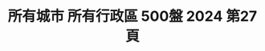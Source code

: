 ---
title: "所有城市 所有行政區 500盤 2024 第27頁"
description: "所有城市 所有行政區 500盤 2024 獲獎餐廳 第27頁"
keywords:
  - 美食競賽
  - 台灣美食
  - 美食精選
datePublished: "2025-06-30"
dateModified: "2025-07-07"
city: "所有城市"
district: "所有行政區"
award: "500盤"
year: "2024"
page: 27
count: 330

restaurants:
  - name: "根 カツ丼 串燒居酒屋"
    city: "台南市"
    district: "中西區"
    address: "台南市中西區康樂街341號"
    phone: "062239881"
    geo: "22.99896311002549, 120.19653251440673"
    link: "台南市/中西區/根_カツ丼_串燒居酒屋"
    google_map: "https://maps.app.goo.gl/TCYDsQMWYbjFYRYw5"
    footinder: "https://footinder.com.tw/%E5%8F%B0%E5%8D%97%E5%B8%82%E4%B8%AD%E8%A5%BF%E5%8D%80/104884/"
    award:
    - name: "500盤"
      year: "2024"
  - name: "曉璘燒烤"
    city: "台南市"
    district: "中西區"
    address: "台南市中西區國華街三段203號"
    phone: "062261974"
    geo: "22.998320254575674, 120.19895181891286"
    link: "台南市/中西區/曉璘燒烤"
    google_map: "https://maps.app.goo.gl/Ja6BqqAMwiyeLe9R8"
    footinder: "https://footinder.com.tw/%E5%8F%B0%E5%8D%97%E5%B8%82%E4%B8%AD%E8%A5%BF%E5%8D%80/103858/"
    award:
    - name: "500盤"
      year: "2024"
  - name: "鄭牛肉湯"
    city: "台南市"
    district: "中西區"
    address: "台南市中西區金華路四段47巷2號"
    phone: "062281025"
    geo: "22.998376866738628, 120.19468317498917"
    link: "台南市/中西區/鄭牛肉湯"
    google_map: "https://maps.app.goo.gl/krpFQFCS5LMkjk2s7"
    footinder: "https://footinder.com.tw/%E5%8F%B0%E5%8D%97%E5%B8%82%E4%B8%AD%E8%A5%BF%E5%8D%80/362181/"
    award:
    - name: "500盤"
      year: "2024"
  - name: "知味"
    city: "台南市"
    district: "中西區"
    address: "台南市中西區中成路28號"
    phone: "062220395"
    geo: "22.99728862176926, 120.20521182380773"
    link: "台南市/中西區/知味"
    google_map: "https://maps.app.goo.gl/ELwckfTEgph4C6qBA"
    footinder: "https://footinder.com.tw/%e5%8f%b0%e5%8d%97%e5%b8%82%e4%b8%ad%e8%a5%bf%e5%8d%80/148680/"
    award:
    - name: "500盤"
      year: "2024"
  - name: "阿元羊肉店"
    city: "台南市"
    district: "永康區"
    address: "台南市永康區中華路659-3號"
    phone: "062334083"
    geo: "23.01552562122151, 120.22923816999837"
    link: "台南市/永康區/阿元羊肉店"
    google_map: "https://maps.app.goo.gl/ZVBtyXhoC6z1xsw66"
    footinder: "https://footinder.com.tw/%E5%8F%B0%E5%8D%97%E5%B8%82%E6%B0%B8%E5%BA%B7%E5%8D%80/362183/"
    award:
    - name: "500盤"
      year: "2024"
  - name: "阿財牛肉湯安平二店"
    city: "台南市"
    district: "安平區"
    address: "台南市安平區平豐路277號"
    phone: "062956965"
    geo: "22.992746830519316, 120.16372597309959"
    link: "台南市/安平區/阿財牛肉湯安平二店"
    google_map: "https://maps.app.goo.gl/GDzzJXH1NMsZfqsu8"
    footinder: "https://footinder.com.tw/%e5%8f%b0%e5%8d%97%e5%b8%82%e5%ae%89%e5%b9%b3%e5%8d%80/769/"
    award:
    - name: "500盤"
      year: "2024"
  - name: "竹海產"
    city: "台南市"
    district: "中西區"
    address: "台南市中西區民族路二段252號"
    phone: "062210946"
    geo: "22.997387034668, 120.20126193532992"
    link: "台南市/中西區/竹海產"
    google_map: "https://maps.app.goo.gl/EZLMXTM3USe5RKqC8"
    footinder: "https://footinder.com.tw/%E5%8F%B0%E5%8D%97%E5%B8%82%E4%B8%AD%E8%A5%BF%E5%8D%80/161797/"
    award:
    - name: "500盤"
      year: "2024"
  - name: "筑馨居"
    city: "台南市"
    district: "中西區"
    address: "台南市中西區信義街69號"
    phone: "0927307890"
    geo: "23.000310151168772, 120.19498735218367"
    link: "台南市/中西區/筑馨居"
    google_map: "https://maps.app.goo.gl/ToCGjxUwVjZhz1Jm8"
    footinder: "https://footinder.com.tw/%E5%8F%B0%E5%8D%97%E5%B8%82%E4%B8%AD%E8%A5%BF%E5%8D%80/1942/"
    award:
    - name: "500盤"
      year: "2024"
  - name: "橄饗家西班牙嚴選美食餐廳"
    city: "台南市"
    district: "安平區"
    address: "台南市安平區安北路590號590, Anbei Rd., Anping DistNo"
    phone: "063911687"
    geo: "22.998352566357422, 120.1489561239214"
    link: "台南市/安平區/橄饗家西班牙嚴選美食餐廳"
    google_map: "https://maps.app.goo.gl/jUG8e7pdfUuqXBqC6"
    footinder: "https://footinder.com.tw/%e5%8f%b0%e5%8d%97%e5%b8%82%e5%ae%89%e5%b9%b3%e5%8d%80/395/"
    award:
    - name: "500盤"
      year: "2024"
---